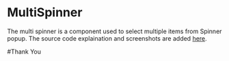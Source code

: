 # MultiSpinner

The multi spinner is a component used to select multiple items from Spinner popup. The source code explaination and screenshots are added [here](http://v4all123.blogspot.in/2013/09/spinner-with-multiple-selection-in.html).

#Thank You
